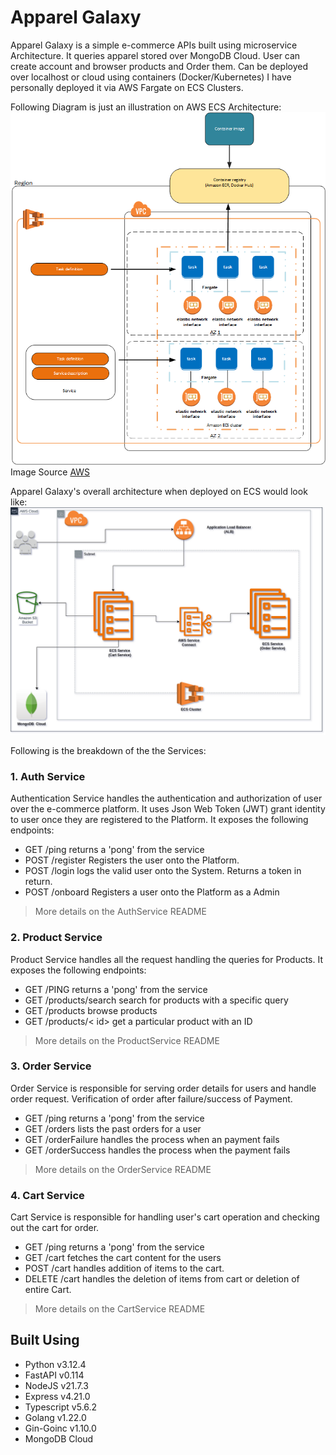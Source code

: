 # Apparel Galaxy

Apparel Galaxy is a simple e-commerce APIs built using microservice Architecture. It queries apparel stored over MongoDB Cloud.
User can create account and browser products and Order them.
Can be deployed over localhost or cloud using containers (Docker/Kubernetes)
I have personally deployed it via AWS Fargate on ECS Clusters.

Following Diagram is just an illustration on AWS ECS Architecture:
![ECS Architecture](https://github.com/3l-d1abl0/apparel-galaxy/blob/dad542c170363f730902dc4903449adb67b1dbef/images/overview-fargate.png)
Image Source [AWS](https://docs.aws.amazon.com/images/AmazonECS/latest/developerguide/images/overview-fargate.png)


Apparel Galaxy's overall architecture when deployed on ECS would look like:
![Apprel-Galaxy](https://github.com/3l-d1abl0/apparel-galaxy/blob/dad542c170363f730902dc4903449adb67b1dbef/images/apparel-galaxy-service.drawio.png)

Following is the breakdown of the the Services:
### 1. Auth Service
Authentication Service handles the authentication and authorization of user over the e-commerce platform. It uses Json Web Token (JWT) grant identity to user once they are registered to the Platform. It exposes the following endpoints:

- GET /ping
	returns a 'pong' from the service
- POST /register
	Registers the user onto the Platform.
- POST /login
	logs the valid user onto the System. Returns a token in return.
- POST /onboard
	Registers a user onto the Platform as a Admin

> More details on the AuthService README
	

### 2. Product Service
Product Service handles all the request handling the queries for Products. It exposes the following endpoints:

- GET /PING
	returns a 'pong' from the service
- GET /products/search
	search for products with a specific query
- GET /products
	browse products
- GET /products/< id>
	get a particular product with an ID

> More details on the ProductService README

### 3. Order Service
Order Service is responsible for serving order details for users and handle order request. Verification of order after failure/success of Payment.

- GET /ping
	returns a 'pong' from the service
- GET /orders
	lists the past orders for a user
- GET /orderFailure
	handles the process when an payment fails
- GET /orderSuccess
	handles the process when the payment fails
	
> More details on the OrderService README

### 4. Cart Service
Cart Service is responsible for handling user's cart operation and checking out the cart for order.

- GET /ping
	returns a 'pong' from the service
- GET /cart
	fetches the cart content for the users
- POST /cart
	handles addition of items to the cart.
- DELETE /cart
	handles the deletion of items from cart or deletion of entire Cart.
	
> More details on the CartService README


## Built Using

- Python v3.12.4
- FastAPI v0.114
- NodeJS v21.7.3
- Express v4.21.0
- Typescript v5.6.2
- Golang v1.22.0
- Gin-Goinc v1.10.0
- MongoDB Cloud